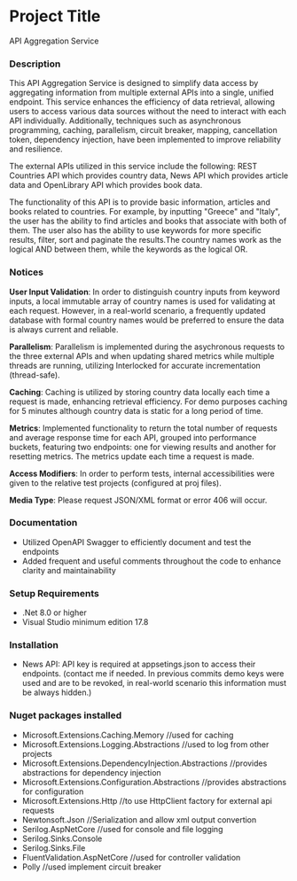 # Project Title

API Aggregation Service

### Description

This API Aggregation Service is designed to simplify data access by aggregating information from multiple external APIs
into a single, unified endpoint. This service enhances the efficiency of data retrieval, allowing users to access various data sources 
without the need to interact with each API individually. Additionally, techniques such as asynchronous programming, caching, parallelism, circuit breaker, 
mapping, cancellation token, dependency injection, have been implemented to improve reliability and resilience.

The external APIs utilized in this service include the following: REST Countries API which provides country data,
News API which provides article data and OpenLibrary API which provides book data. 

The functionality of this API is to provide basic information, articles and books related to countries. For example, by inputting "Greece" and "Italy", 
the user has the ability to find articles and books that associate with both of them. The user also has the ability to use keywords for more specific results, 
filter, sort and paginate the results.The country names work as the logical AND between them, while the keywords as the logical OR.

### Notices

**User Input Validation**: In order to distinguish country inputs from keyword inputs, a local immutable array of country names is used for validating at each request.
However, in a real-world scenario, a frequently updated database with formal country names would be preferred to ensure the data is always current and reliable.

**Parallelism**: Parallelism is implemented during the asychronous requests to the three external APIs and when updating shared metrics while multiple threads are running,
utilizing Interlocked for accurate incrementation (thread-safe).

**Caching**: Caching is utilized by storing country data locally each time a request is made, enhancing retrieval efficiency. For demo purposes caching for 5 minutes although country data 
is static for a long period of time.

**Metrics**: Implemented functionality to return the total number of requests and average response time for each API, grouped into performance buckets, 
featuring two endpoints: one for viewing results and another for resetting metrics. The metrics update each time a request is made.

**Access Modifiers**: In order to perform tests, internal accessibilities were given to the relative test projects (configured at proj files).

**Media Type**: Please request JSON/XML format or error 406 will occur.

### Documentation

- Utilized OpenAPI Swagger to efficiently document and test the endpoints
- Added frequent and useful comments throughout the code to enhance clarity and maintainability

### Setup Requirements

- .Net 8.0 or higher
- Visual Studio minimum edition 17.8

### Installation

- News API: API key is required at appsetings.json to access their endpoints. (contact me if needed. In previous commits demo keys were used and are to be revoked, in real-world scenario this information must be always hidden.)

### Nuget packages installed

- Microsoft.Extensions.Caching.Memory //used for caching
- Microsoft.Extensions.Logging.Abstractions //used to log from other projects
- Microsoft.Extensions.DependencyInjection.Abstractions //provides abstractions for dependency injection 
- Microsoft.Extensions.Configuration.Abstractions //provides abstractions for configuration 
- Microsoft.Extensions.Http //to use HttpClient factory for external api requests
- Newtonsoft.Json //Serialization and allow xml output convertion
- Serilog.AspNetCore //used for console and file logging
- Serilog.Sinks.Console
- Serilog.Sinks.File
- FluentValidation.AspNetCore //used for controller validation
- Polly //used implement circuit breaker